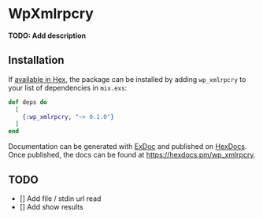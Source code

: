 # WpXmlrpcry

**TODO: Add description**

## Installation

If [available in Hex](https://hex.pm/docs/publish), the package can be installed
by adding `wp_xmlrpcry` to your list of dependencies in `mix.exs`:

```elixir
def deps do
  [
    {:wp_xmlrpcry, "~> 0.1.0"}
  ]
end
```

Documentation can be generated with [ExDoc](https://github.com/elixir-lang/ex_doc)
and published on [HexDocs](https://hexdocs.pm). Once published, the docs can
be found at <https://hexdocs.pm/wp_xmlrpcry>.

TODO
---

- [] Add file / stdin url read
- [] Add show results
